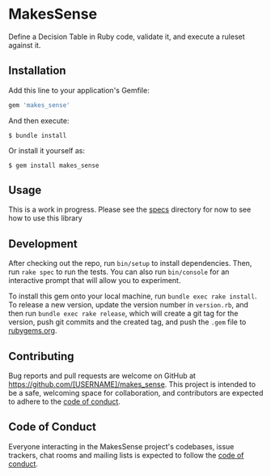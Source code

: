# MakesSense

Define a Decision Table in Ruby code, validate it, and execute a ruleset against it.

## Installation

Add this line to your application's Gemfile:

```ruby
gem 'makes_sense'
```

And then execute:

    $ bundle install

Or install it yourself as:

    $ gem install makes_sense

## Usage

This is a work in progress. Please see the [specs](./spec/) directory for now to see how to use this library

## Development

After checking out the repo, run `bin/setup` to install dependencies. Then, run `rake spec` to run the tests. You can also run `bin/console` for an interactive prompt that will allow you to experiment.

To install this gem onto your local machine, run `bundle exec rake install`. To release a new version, update the version number in `version.rb`, and then run `bundle exec rake release`, which will create a git tag for the version, push git commits and the created tag, and push the `.gem` file to [rubygems.org](https://rubygems.org).

## Contributing

Bug reports and pull requests are welcome on GitHub at https://github.com/[USERNAME]/makes_sense. This project is intended to be a safe, welcoming space for collaboration, and contributors are expected to adhere to the [code of conduct](https://github.com/[USERNAME]/makes_sense/blob/master/CODE_OF_CONDUCT.md).

## Code of Conduct

Everyone interacting in the MakesSense project's codebases, issue trackers, chat rooms and mailing lists is expected to follow the [code of conduct](https://github.com/[USERNAME]/makes_sense/blob/master/CODE_OF_CONDUCT.md).
